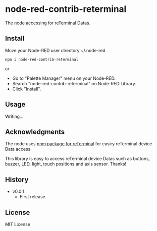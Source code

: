# node-red-contrib-reterminal

The node accessing for [reTerminal](https://www.seeedstudio.com/ReTerminal-with-CM4-p-4904.html) Datas.

## Install

Move your Node-RED user directory ~/.node-red

```
npm i node-red-contrib-reterminal
```

or

* Go to "Palette Manager" menu on your Node-RED.
* Search "node-red-contrib-reterminal" on Node-RED Library.
* Click "Install".

## Usage

Writing...

## Acknowledgments

The node uses [npm package for reTerminal](https://www.npmjs.com/package/npm-reterminal) for easiry reTerminal device Data access.

This library is easy to access reTerminal device Datas such as buttons, buzzer, LED, light, touch positions and axis sensor. Thanks!

## History

* v0.0.1
  * First release.

## License

MIT License